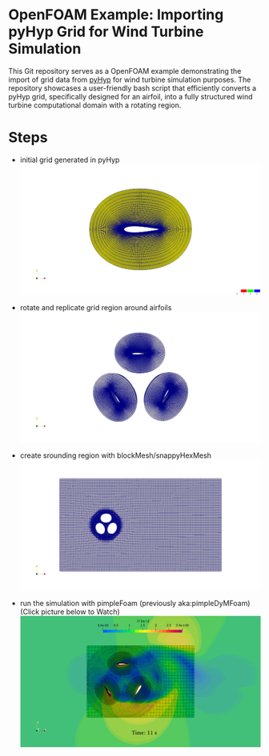 # OpenFOAM Example: Importing pyHyp Grid for Wind Turbine Simulation

This Git repository serves as a OpenFOAM example demonstrating the import of grid data from [pyHyp](https://github.com/mdolab/pyhyp) for wind turbine simulation purposes.
The repository showcases a user-friendly bash script that efficiently converts a pyHyp grid, specifically designed for an airfoil, 
into a fully structured wind turbine computational domain with a rotating region.

# Steps
- initial grid generated in pyHyp
  ![pyHyp airfoil grid](./.pics/airfoil.png)


- rotate and replicate grid region around airfoils
  ![replicated airfoils](./.pics/airfoils.png)


- create srounding region with blockMesh/snappyHexMesh
  ![replicated airfoils](./.pics/background.png)

- run the simulation with pimpleFoam (previously aka:pimpleDyMFoam) (Click picture below to Watch)
  [![run with pimpleFoam](./.pics/total.png)](https://youtu.be/Lu0YTMcyKaY?si=zUX1ZkYveO-Znl9i)
  

